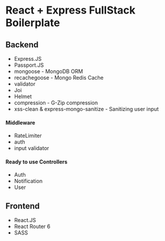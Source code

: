 # React + Express FullStack Boilerplate

## Backend
- Express.JS
- Passport.JS
- mongoose - MongoDB ORM
- recachegoose - Mongo Redis Cache
- validator
- Joi
- Helmet
- compression - G-Zip compression
- xss-clean & express-mongo-sanitize - Sanitizing user input

#### Middleware
- RateLimiter
- auth
- input validator

#### Ready to use Controllers
- Auth
- Notification
- User

## Frontend
- React.JS
- React Router 6
- SASS